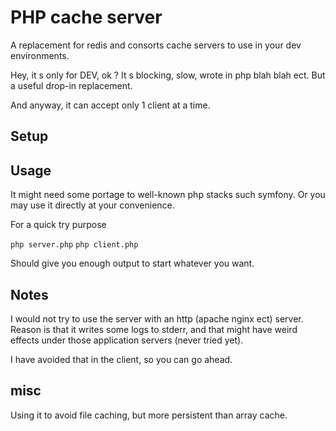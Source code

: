 # PHP cache server

A replacement for redis and consorts cache servers to use in your dev environments.

Hey, it s only for DEV, ok ? It s blocking, slow, wrote in php blah blah ect. But a useful drop-in replacement.

And anyway, it can accept only 1 client at a time.

## Setup

## Usage

It might need some portage to well-known php stacks such symfony.
Or you may use it directly at your convenience.

For a quick try purpose

`php server.php`
`php client.php`

Should give you enough output to start whatever you want.

## Notes

I would not try to use the server with an http (apache nginx ect) server.
Reason is that it writes some logs to stderr, and that might have weird effects under those application servers (never tried yet).

I have avoided that in the client, so you can go ahead.

## misc

Using it to avoid file caching, but more persistent than array cache.
